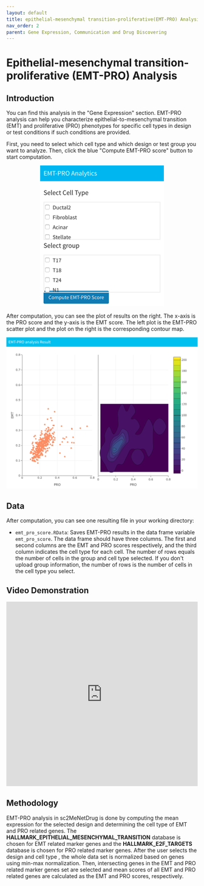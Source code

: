 ```yaml
---
layout: default
title: epithelial-mesenchymal transition-proliferative(EMT-PRO) Analysis
nav_order: 2
parent: Gene Expression, Communication and Drug Discovering
---
```


# Epithelial-mesenchymal transition-proliferative (EMT-PRO) Analysis

## Introduction

You can find this analysis in the "Gene Expression" section. EMT-PRO analysis can help you characterize epithelial-to-mesenchymal transition (EMT) and proliferative (PRO) phenotypes for specific cell types in design or test conditions if such conditions are provided.  

First, you need to select which cell type and which design or test group you want to analyze. Then, click the blue "Compute EMT-PRO score" button to start computation.

<p align="center"><img src="pic/emt-proAnalysis.png" alt="emt-proAnalysis" style="zoom:50%;" /></p>

After computation, you can see the plot of results on the right. The x-axis is the PRO score and the y-axis is the EMT score. The left plot is the EMT-PRO scatter plot and the plot on the right is the corresponding contour map.

<p align="center"><img src="pic/emt-pro.png" alt="emt-pro" style="zoom:67%;" /></p>

## Data

After computation, you can see one resulting file in your working directory:

* `emt_pro_score.RData`: Saves EMT-PRO results in the data frame variable `emt_pro_score`. The data frame should have three columns. The first and second columns are the EMT and PRO scores respectively, and the third column indicates the cell type for each cell. The number of rows equals the number of cells in the group and cell type selected. If you don't upload group information, the number of rows is the number of cells in the cell type you select.



## Video Demonstration

<iframe allowfullscreen="true" src="https://www.youtube.com/embed/X971JFg5a8c" height="485" width="700" allow-top-navigation="false" allow-forms="false" allow-popups="false" sandbox="allow-same-origin allow-scripts" style="box-sizing: border-box; margin: 0px auto; max-width: 100%; width: 964px; border: none;"></iframe>

## Methodology

EMT-PRO analysis in sc2MeNetDrug is done by computing the mean expression for the selected design and determining the cell type of EMT and PRO related genes. The **HALLMARK_EPITHELIAL_MESENCHYMAL_TRANSITION** database is chosen for EMT related marker genes and the **HALLMARK_E2F_TARGETS** database is chosen for PRO related marker genes. After the user selects the design and cell type , the whole data set is normalized based on genes using min-max normalization. Then, intersecting genes in the EMT and PRO related marker genes set are selected and mean scores of all EMT and PRO related genes are calculated as the EMT and PRO scores, respectively.